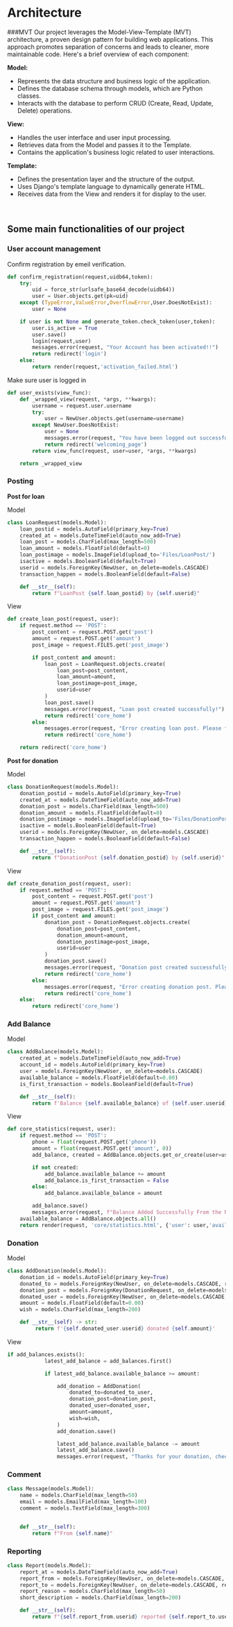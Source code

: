 # **Architecture**
###MVT 
Our project leverages the Model-View-Template (MVT) architecture, a proven design pattern for building web applications. This approach promotes separation of concerns and leads to cleaner, more maintainable code. Here's a brief overview of each component:

**Model:**

* Represents the data structure and business logic of the application.
* Defines the database schema through models, which are Python classes.
* Interacts with the database to perform CRUD (Create, Read, Update, Delete) operations.

**View:**

* Handles the user interface and user input processing.
* Retrieves data from the Model and passes it to the Template.
* Contains the application's business logic related to user interactions.

**Template:**

* Defines the presentation layer and the structure of the output.
* Uses Django's template language to dynamically generate HTML.
* Receives data from the View and renders it for display to the user.


<br>

## **Some main functionalities of our project**
### **User account management**
Confirm registration by emeil verification.
```python
def confirm_registration(request,uidb64,token):
    try:
        uid = force_str(urlsafe_base64_decode(uidb64))
        user = User.objects.get(pk=uid)
    except (TypeError,ValueError,OverflowError,User.DoesNotExist):
        user = None

    if user is not None and generate_token.check_token(user,token):
        user.is_active = True
        user.save()
        login(request,user)
        messages.error(request, "Your Account has been activated!!")
        return redirect('login')
    else:
        return render(request,'activation_failed.html')
```
Make sure user is logged in
```python
def user_exists(view_func):
    def _wrapped_view(request, *args, **kwargs):
        username = request.user.username
        try:
            user = NewUser.objects.get(username=username)
        except NewUser.DoesNotExist:
            user = None
            messages.error(request, "You have been logged out successfully!")
            return redirect('welcoming_page')
        return view_func(request, user=user, *args, **kwargs)

    return _wrapped_view
```
### **Posting**
**Post for loan**

Model
```python
class LoanRequest(models.Model):
    loan_postid = models.AutoField(primary_key=True)
    created_at = models.DateTimeField(auto_now_add=True)
    loan_post = models.CharField(max_length=500)
    loan_amount = models.FloatField(default=0)
    loan_postimage = models.ImageField(upload_to='Files/LoanPost/')
    isactive = models.BooleanField(default=True)
    userid = models.ForeignKey(NewUser, on_delete=models.CASCADE)
    transaction_happen = models.BooleanField(default=False)

    def __str__(self):
        return f"LoanPost {self.loan_postid} by {self.userid}"

```
View
```python
def create_loan_post(request, user):
    if request.method == 'POST':
        post_content = request.POST.get('post')
        amount = request.POST.get('amount')
        post_image = request.FILES.get('post_image')

        if post_content and amount:
            loan_post = LoanRequest.objects.create(
                loan_post=post_content,
                loan_amount=amount,
                loan_postimage=post_image,
                userid=user
            )
            loan_post.save()
            messages.error(request, "Loan post created successfully!")
            return redirect('core_home')
        else:
            messages.error(request, "Error creating loan post. Please fill in all required fields.")
            return redirect('core_home')

    return redirect('core_home')
```
**Post for donation**

Model
```python
class DonationRequest(models.Model):
    donation_postid = models.AutoField(primary_key=True)
    created_at = models.DateTimeField(auto_now_add=True)
    donation_post = models.CharField(max_length=500)
    donation_amount = models.FloatField(default=0)
    donation_postimage = models.ImageField(upload_to='Files/DonationPost/')
    isactive = models.BooleanField(default=True)
    userid = models.ForeignKey(NewUser, on_delete=models.CASCADE)
    transaction_happen = models.BooleanField(default=False)

    def __str__(self):
        return f"DonationPost {self.donation_postid} by {self.userid}"
```
View
```python
def create_donation_post(request, user):
    if request.method == 'POST':
        post_content = request.POST.get('post')
        amount = request.POST.get('amount')
        post_image = request.FILES.get('post_image')
        if post_content and amount:
            donation_post = DonationRequest.objects.create(
                donation_post=post_content,
                donation_amount=amount,
                donation_postimage=post_image,
                userid=user
            )
            donation_post.save()
            messages.error(request, "Donation post created successfully!")
            return redirect('core_home')
        else:
            messages.error(request, "Error creating donation post. Please fill in all required fields.")
            return redirect('core_home')
    else:
        return redirect('core_home')
```
### **Add Balance**

Model
```python
class AddBalance(models.Model):
    created_at = models.DateTimeField(auto_now_add=True)
    account_id = models.AutoField(primary_key=True)
    user = models.ForeignKey(NewUser, on_delete=models.CASCADE)
    available_balance = models.FloatField(default=0.00)
    is_first_transaction = models.BooleanField(default=True)

    def __str__(self):
        return f'Balance {self.available_balance} of {self.user.userid}'
```

View
```python
def core_statistics(request, user):
    if request.method == 'POST':
        phone = float(request.POST.get('phone'))
        amount = float(request.POST.get('amount', 0))
        add_balance, created = AddBalance.objects.get_or_create(user=user, is_first_transaction=True)

        if not created:
            add_balance.available_balance += amount
            add_balance.is_first_transaction = False
        else:
            add_balance.available_balance = amount

        add_balance.save()
        messages.error(request, f"Balance Added Successfully From the Number {phone} !!")
    available_balance = AddBalance.objects.all()
    return render(request, 'core/statistics.html', {'user': user,'available_balance':available_balance})
```



### **Donation**

Model
```python
class AddDonation(models.Model):
    donation_id = models.AutoField(primary_key=True)
    donated_to = models.ForeignKey(NewUser, on_delete=models.CASCADE, related_name='donations_received')
    donation_post = models.ForeignKey(DonationRequest, on_delete=models.CASCADE, related_name='donations')
    donated_user = models.ForeignKey(NewUser, on_delete=models.CASCADE, related_name='donations_made')
    amount = models.FloatField(default=0.00)
    wish = models.CharField(max_length=200)

    def __str__(self) -> str:
         return f'{self.donated_user.userid} donated {self.amount}'
```

View
```python
if add_balances.exists():
            latest_add_balance = add_balances.first()

            if latest_add_balance.available_balance >= amount:

                add_donation = AddDonation(
                    donated_to=donated_to_user,
                    donation_post=donation_post,
                    donated_user=donated_user,
                    amount=amount,
                    wish=wish,
                )
                add_donation.save()

                latest_add_balance.available_balance -= amount
                latest_add_balance.save()
                messages.error(request, "Thanks for your donation, check other posts.")
```

### **Comment**
```python
class Message(models.Model):
    name = models.CharField(max_length=50)
    email = models.EmailField(max_length=100)
    comment = models.TextField(max_length=300)


    def __str__(self):
        return f"From {self.name}"
```
### **Reporting**
```python
class Report(models.Model):
    report_at = models.DateTimeField(auto_now_add=True)
    report_from = models.ForeignKey(NewUser, on_delete=models.CASCADE, related_name='reports_sent')
    report_to = models.ForeignKey(NewUser, on_delete=models.CASCADE, related_name='reports_received')
    report_reason = models.CharField(max_length=50)
    short_description = models.CharField(max_length=200)

    def __str__(self):
        return f"{self.report_from.userid} reported {self.report_to.userid}"
```